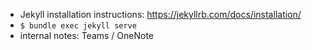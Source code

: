 * Jekyll installation instructions: https://jekyllrb.com/docs/installation/
* `$ bundle exec jekyll serve`
* internal notes: Teams / OneNote
